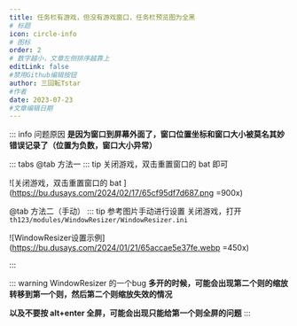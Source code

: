 ```yaml
---
title: 任务栏有游戏，但没有游戏窗口，任务栏预览图为全黑
# 标题
icon: circle-info
# 图标
order: 2
# 数字越小，文章左侧排序越靠上
editLink: false
#禁用Github编辑按钮
author: 三回転Tstar
#作者
date: 2023-07-23
#文章编辑日期
---
```


::: info 问题原因
**是因为窗口到屏幕外面了，窗口位置坐标和窗口大小被莫名其妙错误记录了（位置为负数，窗口大小异常）**

::: tabs
@tab 方法一
::: tip 关闭游戏，双击重置窗口的 bat 即可

![关闭游戏，双击重置窗口的 bat ](https://bu.dusays.com/2024/02/17/65cf95df7d687.png =900x)


@tab 方法二（手动）
::: tip 参考图片手动进行设置
关闭游戏，打开 ```th123/modules/WindowResizer/WindowResizer.ini``` 


![WindowResizer设置示例](https://bu.dusays.com/2024/01/21/65accae5e37fe.webp =450x)

:::

::: warning WindowResizer 的一个bug
**多开的时候，可能会出现第二个则的缩放转移到第一个则，然后第二个则缩放失效的情况**

**以及不要按 alt+enter 全屏，可能会出现只能给第一个则全屏的问题**
:::
